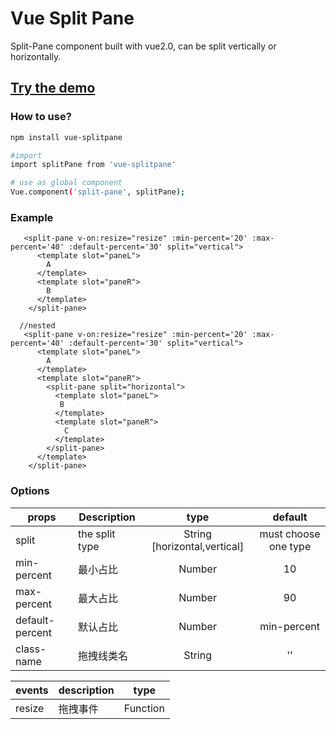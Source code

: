 # Vue Split Pane

Split-Pane component built with vue2.0, can be split vertically or horizontally.

## [Try the demo](http://panjiachen.github.io/split-pane/demo/index.html)

### How to use?
```bash
npm install vue-splitpane

#import
import splitPane from 'vue-splitpane'

# use as global component
Vue.component('split-pane', splitPane);
```

### Example

```vue
   <split-pane v-on:resize="resize" :min-percent='20' :max-percent='40' :default-percent='30' split="vertical">
      <template slot="paneL">
        A
      </template>
      <template slot="paneR">
        B
      </template>
    </split-pane>
```

```vue
  //nested
   <split-pane v-on:resize="resize" :min-percent='20' :max-percent='40' :default-percent='30' split="vertical">
      <template slot="paneL">
        A
      </template>
      <template slot="paneR">
        <split-pane split="horizontal">
          <template slot="paneL">
           B
          </template>
          <template slot="paneR">
            C
          </template>
        </split-pane>
      </template>
    </split-pane>
```

### Options
|    props    |    Description   |   type   |	default	|
| -----------------  | ---------------- | :--------: | :----------: |
| split       | the split type |String [horizontal,vertical] |must choose one type |
| min-percent         | 最小占比 |Number | 10 |
| max-percent         | 最大占比 |Number | 90 |
| default-percent | 默认占比 |Number | min-percent |
| class-name | 拖拽线类名 |String | '' |

| events | description | type     |
| ------ | ----------- | -------- |
| resize | 拖拽事件    | Function |

